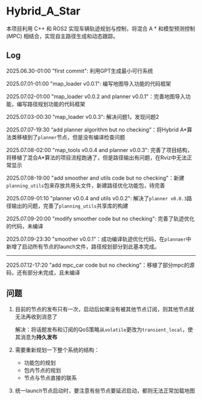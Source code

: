 # Hybrid_A_Star

本项目利用 C++ 和 ROS2 实现车辆轨迹规划与控制，将混合 A * 和模型预测控制 (MPC) 相结合，实现自主路径生成和动态跟踪。

## Log
2025.06.30-01:00 "first commit": 利用GPT生成最小可行系统

2025.07.01-01:00 "map_loader v0.0.1": 编写地图导入功能的代码框架

2025.07.02-01:00 "map_loader v0.0.2 and planner v0.0.1"：完善地图导入功能，编写路径规划功能的代码框架

2025.07.03-00:30 "map_loader v0.0.3": 解决问题1，发现问题2

2025.07.07-19:30 “add planner algorithm but no checking”：将Hybrid A*算法类移植到了`planner`节点，但是没有编译检查问题

2025.07.08-02:00 "map_tools v0.0.4 and planner v0.0.3": 完善了项目结构，将移植了混合A\*算法的项目流程跑通了，但是路径输出有问题，在Rviz中无法正常显示

2025.07.08-19:00 "add smoother and utils code but no checking"：新建`planning_utils`包来存放共用头文件，新建路径优化功能包，待完善

2025.07.09-01:10 "planner v0.0.4 and utils v0.0.2": 解决了`planner v0.0.3`路径输出的问题，完善了`planning_utils`共享库的构建

2025.07.09-20:00 "modify smoother code but no checking": 完善了轨迹优化的代码，未编译

2025.07.09-23:30 "smoother v0.0.1"：成功编译轨迹优化代码，在`plannaer`中新增了启动所有节点的launch文件，路径规划部分到此基本完成。

****

2025.07.12-17:20 "add mpc_car code but no checking"：移植了部分mpc的源码，还有部分未完成，且未编译


## 问题

1. 目前的节点的发布只有一次，启动后如果没有被其他节点订阅，则其他节点就无法再收到消息了

    解决：将话题发布和订阅的QoS策略从`volatile`更改为`transient_local`，使其消息为**持久发布**

2. 需要重新规划一下整个系统的结构：

    * 功能包的规划
    * 包内节点的规划
    * 节点与节点直接的联系
    
3. 统一launch节点启动时，要注意有些节点要延迟启动，都则无法正常加载地图 